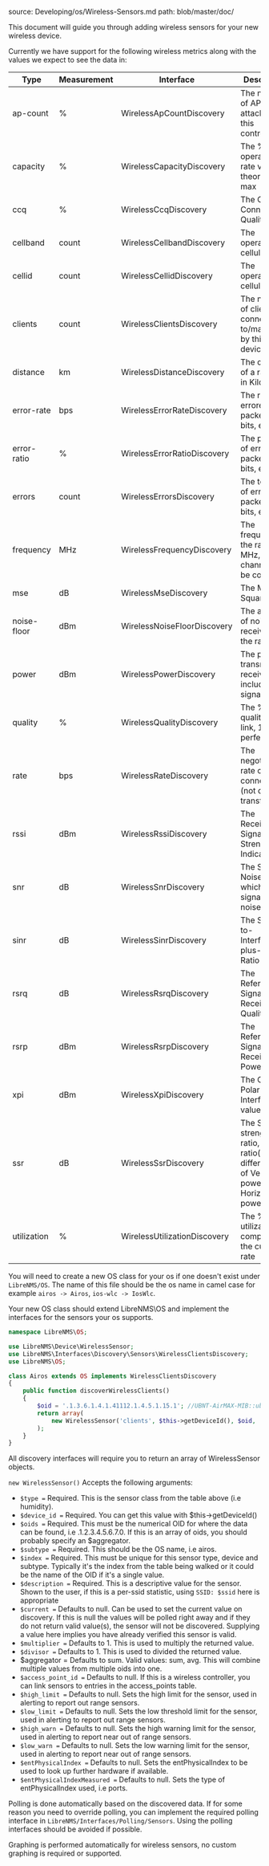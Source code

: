 source: Developing/os/Wireless-Sensors.md
path: blob/master/doc/

This document will guide you through adding wireless sensors for your
new wireless device.

Currently we have support for the following wireless metrics along
with the values we expect to see the data in:

| Type        | Measurement | Interface                    | Description                                                                                     |
| ----------- | ----------- | ---------------------------- | ----------------------------------------------------------------------------------------------- |
| ap-count    | %           | WirelessApCountDiscovery     | The number of APs attached to this controller                                                   |
| capacity    | %           | WirelessCapacityDiscovery    | The % of operating rate vs theoretical max                                                      |
| ccq         | %           | WirelessCcqDiscovery         | The Client Connection Quality                                                                   |
| cellband    | count       | WirelessCellbandDiscovery    | The operational cellular band                                                                   |
| cellid      | count       | WirelessCellidDiscovery      | The operational cellular band                                                                   |
| clients     | count       | WirelessClientsDiscovery     | The number of clients connected to/managed by this device                                       |
| distance    | km          | WirelessDistanceDiscovery    | The distance of a radio link in Kilometers                                                      |
| error-rate  | bps         | WirelessErrorRateDiscovery   | The rate of errored packets or bits, etc                                                        |
| error-ratio | %           | WirelessErrorRatioDiscovery  | The percent of errored packets or bits, etc                                                     |
| errors      | count       | WirelessErrorsDiscovery      | The total bits of errored packets or bits, etc                                                  |
| frequency   | MHz         | WirelessFrequencyDiscovery   | The frequency of the radio in MHz, channels can be converted                                    |
| mse         | dB          | WirelessMseDiscovery         | The Mean Square Error                                                                           |
| noise-floor | dBm      | WirelessNoiseFloorDiscovery  | The amount of noise received by the radio                                                       |
| power       | dBm         | WirelessPowerDiscovery       | The power of transmit or receive, including signal level                                        |
| quality     | %           | WirelessQualityDiscovery     | The % of quality of the link, 100% = perfect link                                               |
| rate        | bps         | WirelessRateDiscovery        | The negotiated rate of the connection (not data transfer)                                       |
| rssi        | dBm         | WirelessRssiDiscovery        | The Received Signal Strength Indicator                                                          |
| snr         | dB          | WirelessSnrDiscovery         | The Signal to Noise ratio, which is signal - noise floor                                        |
| sinr        | dB          | WirelessSinrDiscovery        | The Signal-to-Interference-plus-Noise Ratio                                                     |
| rsrq        | dB          | WirelessRsrqDiscovery        | The Reference Signal Received Quality                                                           |
| rsrp        | dBm         | WirelessRsrpDiscovery        | The Reference Signals Received Power                                                            |
| xpi         | dBm         | WirelessXpiDiscovery         | The Cross Polar Interference values                                                             |
| ssr         | dB          | WirelessSsrDiscovery         | The Signal strength ratio, the ratio(or difference) of Vertical rx power to Horizontal rx power |
| utilization | %           | WirelessUtilizationDiscovery | The % of utilization compared to the current rate                                               |

You will need to create a new OS class for your os if one doesn't exist
under `LibreNMS/OS`.  The name of this file should be the os name in
camel case for example `airos -> Airos`, `ios-wlc -> IosWlc`.

Your new OS class should extend LibreNMS\OS and implement the
interfaces for the sensors your os supports.

```php
namespace LibreNMS\OS;

use LibreNMS\Device\WirelessSensor;
use LibreNMS\Interfaces\Discovery\Sensors\WirelessClientsDiscovery;
use LibreNMS\OS;

class Airos extends OS implements WirelessClientsDiscovery
{
    public function discoverWirelessClients()
    {
        $oid = '.1.3.6.1.4.1.41112.1.4.5.1.15.1'; //UBNT-AirMAX-MIB::ubntWlStatStaCount.1
        return array(
            new WirelessSensor('clients', $this->getDeviceId(), $oid, 'airos', 1, 'Clients')
        );
    }
}
```

All discovery interfaces will require you to return an array of WirelessSensor objects.

`new WirelessSensor()` Accepts the following arguments:

- `$type =` Required. This is the sensor class from the table above (i.e humidity).
- `$device_id =` Required. You can get this value with $this->getDeviceId()
- `$oids =` Required. This must be the numerical OID for where the data
  can be found, i.e .1.2.3.4.5.6.7.0. If this is an array of oids, you
  should probably specify an $aggregator.
- `$subtype =` Required. This should be the OS name, i.e airos.
- `$index =` Required. This must be unique for this sensor type, device and subtype.
  Typically it's the index from the table being walked or it could be
  the name of the OID if it's a single value.
- `$description =` Required. This is a descriptive value for the sensor.
  Shown to the user, if this is a per-ssid statistic, using `SSID:
  $ssid` here is appropriate
- `$current =` Defaults to null. Can be used to set the current value on discovery.
  If this is null the values will be polled right away and if they do
  not return valid value(s), the sensor will not be
  discovered. Supplying a value here implies you have already verified
  this sensor is valid.
- `$multiplier =` Defaults to 1. This is used to multiply the returned value.
- `$divisor =` Defaults to 1. This is used to divided the returned value.
- $aggregator = Defaults to sum. Valid values: sum, avg. This will
  combine multiple values from multiple oids into one.
- `$access_point_id =` Defaults to null. If this is a wireless
  controller, you can link sensors to entries in the access_points table.
- `$high_limit =` Defaults to null. Sets the high limit for the sensor,
  used in alerting to report out range sensors.
- `$low_limit =` Defaults to null. Sets the low threshold limit for the
  sensor, used in alerting to report out range sensors.
- `$high_warn =` Defaults to null. Sets the high warning limit for the
  sensor, used in alerting to report near out of range sensors.
- `$low_warn =` Defaults to null. Sets the low warning limit for the
  sensor, used in alerting to report near out of range sensors.
- `$entPhysicalIndex =` Defaults to null. Sets the entPhysicalIndex to
  be used to look up further hardware if available.
- `$entPhysicalIndexMeasured =` Defaults to null. Sets the type of
  entPhysicalIndex used, i.e ports.

Polling is done automatically based on the discovered data.  If for
some reason you need to override polling, you can implement the
required polling interface in `LibreNMS/Interfaces/Polling/Sensors`.
Using the polling interfaces should be avoided if possible.

Graphing is performed automatically for wireless sensors, no custom
graphing is required or supported.

